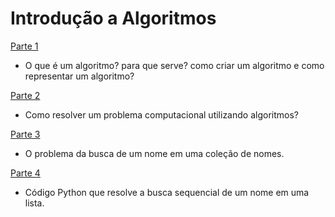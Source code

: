 # Introdução a Algoritmos

[Parte 1](https://github.com/armandossrecife/teste/blob/main/aula1_algoritmo.md)

- O que é um algoritmo? para que serve? como criar um algoritmo e como representar um algoritmo? 

[Parte 2](https://github.com/armandossrecife/teste/blob/main/aula2_algoritmo.md)

- Como resolver um problema computacional utilizando algoritmos?

[Parte 3](https://github.com/armandossrecife/teste/blob/main/aula3_algoritmo.md)

- O problema da busca de um nome em uma coleção de nomes.

[Parte 4](https://github.com/armandossrecife/teste/blob/main/aula4_algoritmo.md)

- Código Python que resolve a busca sequencial de um nome em uma lista.
